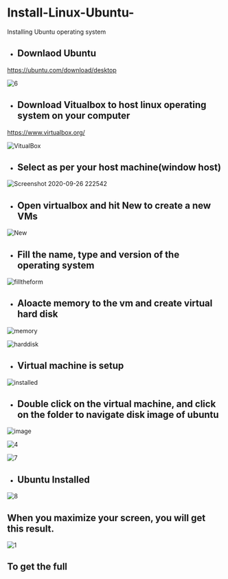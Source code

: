 # Install-Linux-Ubuntu-
Installing Ubuntu operating system  

- ## Downlaod Ubuntu
https://ubuntu.com/download/desktop

![6](https://user-images.githubusercontent.com/39980537/94357265-3adcde80-004c-11eb-9281-836caea246f6.png)

- ## Download Vitualbox to host linux operating system on your computer
https://www.virtualbox.org/

![VitualBox](https://user-images.githubusercontent.com/39980537/94356771-f569e280-0046-11eb-931b-8de8864080ee.png)

- ## Select as per your host machine(window host)

![Screenshot 2020-09-26 222542](https://user-images.githubusercontent.com/39980537/94356825-7f19b000-0047-11eb-9ee8-6a782594faeb.png)

- ## Open virtualbox and hit New to create a new VMs

![New](https://user-images.githubusercontent.com/39980537/94356876-50e8a000-0048-11eb-9675-375fc2fc9eef.png)

- ## Fill the name, type and version of the operating system

![filltheform](https://user-images.githubusercontent.com/39980537/94356918-c81e3400-0048-11eb-9ccf-a0d1c69b2615.png)

- ## Aloacte memory to the vm and create virtual hard disk
![memory](https://user-images.githubusercontent.com/39980537/94357000-dcaefc00-0049-11eb-92df-37897bc4bceb.png)

![harddisk](https://user-images.githubusercontent.com/39980537/94357035-27307880-004a-11eb-98db-24a5c852ee63.png)

- ## Virtual machine is setup

![installed](https://user-images.githubusercontent.com/39980537/94357089-a4f48400-004a-11eb-9b9f-7d32d6f2d619.png)

- ## Double click on the virtual machine, and click on the folder to navigate disk image of ubuntu 

![image](https://user-images.githubusercontent.com/39980537/94357153-1fbd9f00-004b-11eb-8b8f-998906b81168.png)

![4](https://user-images.githubusercontent.com/39980537/94357205-922e7f00-004b-11eb-9f81-3f91b192468d.png)

![7](https://user-images.githubusercontent.com/39980537/94357553-a7f17380-004e-11eb-9ab4-b16462fbc9cc.png)

- ## Ubuntu Installed
![8](https://user-images.githubusercontent.com/39980537/94357568-cce5e680-004e-11eb-89c3-2aa676fc1b2e.png)

## When you maximize your screen, you will get this result. 

![1](https://user-images.githubusercontent.com/39980537/94393286-72608f00-010f-11eb-95b0-e657ab0b28f0.png)

## To get the full









